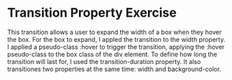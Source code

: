 # Transition Property Exercise

This transition allows a user to expand the width of a box when they hover the box.
For the box to expand, I appled the transition to the width property.
I applied a pseudo-class :hover to trigger the transition, applying the :hover pseudo-class to the box class of the div element.
To define how long the transition will last for, I used the transition-duration property.
It also transitiones two properties at the same time: width and background-color.